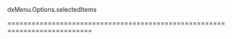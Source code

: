 <!--id-->dxMenu.Options.selectedItems<!--/id-->
<!--merge--><!--/merge-->
<!--hidden--><!--/hidden-->
===========================================================================
